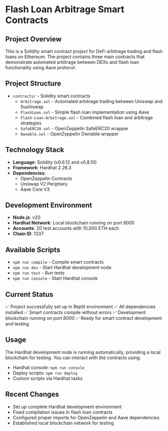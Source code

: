 # Flash Loan Arbitrage Smart Contracts

## Project Overview
This is a Solidity smart contract project for DeFi arbitrage trading and flash loans on Ethereum. The project contains three main contracts that demonstrate automated arbitrage between DEXs and flash loan functionality using Aave protocol.

## Project Structure
- `contracts/` - Solidity smart contracts
  - `Arbitrage.sol` - Automated arbitrage trading between Uniswap and Sushiswap
  - `FlashLoan.sol` - Simple flash loan implementation using Aave
  - `Flash-Loan-Arbitrage.sol` - Combined flash loan and arbitrage strategies
  - `SafeERC20.sol` - OpenZeppelin SafeERC20 wrapper
  - `Ownable.sol` - OpenZeppelin Ownable wrapper

## Technology Stack
- **Language**: Solidity (v0.6.12 and v0.8.10)
- **Framework**: Hardhat 2.26.3
- **Dependencies**: 
  - OpenZeppelin Contracts
  - Uniswap V2 Periphery
  - Aave Core V3

## Development Environment
- **Node.js**: v20
- **Hardhat Network**: Local blockchain running on port 8000
- **Accounts**: 20 test accounts with 10,000 ETH each
- **Chain ID**: 1337

## Available Scripts
- `npm run compile` - Compile smart contracts
- `npm run dev` - Start Hardhat development node
- `npm run test` - Run tests
- `npm run console` - Start Hardhat console

## Current Status
✅ Project successfully set up in Replit environment
✅ All dependencies installed
✅ Smart contracts compile without errors
✅ Development blockchain running on port 8000
✅ Ready for smart contract development and testing

## Usage
The Hardhat development node is running automatically, providing a local blockchain for testing. You can interact with the contracts using:
- Hardhat console: `npm run console`
- Deploy scripts: `npm run deploy`
- Custom scripts via Hardhat tasks

## Recent Changes
- Set up complete Hardhat development environment
- Fixed compilation issues in flash loan contracts
- Configured proper imports for OpenZeppelin and Aave dependencies
- Established local blockchain network for testing
